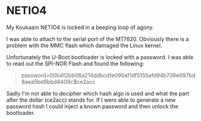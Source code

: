 # NETIO4
My Koukaam NETIO4 is locked in a beeping loop of agony.

I was able to attach to the serial port of the MT7620.
Obviously there is a problem with the MMC flash which damaged
the Linux kernel.

Unfortunately the U-Boot bootloader is locked with a password. I was able
to read out the SPI-NOR Flash and found the following:
> password=00b4f2bb08a214ddbcdfe090a11df5155afd94b738e097bd8aea5bd8bbd4409c$ce2acc

Sadly I'm not able to decipher which hash algo is used and what the part after the dollar (ce2acc)
stands for. If I were able to generate a new password hash I could inject a known password
and then unlock the bootloader.
